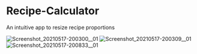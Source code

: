 # Recipe-Calculator
An intuitive app to resize recipe proportions

![Screenshot_20210517-200300__01](https://user-images.githubusercontent.com/70655168/118551892-21f97880-b756-11eb-9dfc-70fd45fa4e35.jpg)
![Screenshot_20210517-200309__01](https://user-images.githubusercontent.com/70655168/118551908-29208680-b756-11eb-9c75-7540cd7c3391.jpg)
![Screenshot_20210517-200833__01](https://user-images.githubusercontent.com/70655168/118551917-2a51b380-b756-11eb-8765-ca146a99c8b3.jpg)
